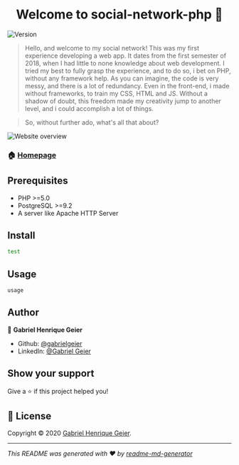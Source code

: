 <h1 align="center">Welcome to social-network-php 👋</h1>
<p>
  <img alt="Version" src="https://img.shields.io/badge/version-1.0-blue.svg?cacheSeconds=2592000" />
</p>

> Hello, and welcome to my social network! This was my first experience developing a web app. It dates from the first semester of 2018, when I had little to none knowledge about web development. I tried my best to fully grasp the experience, and to do so, i bet on PHP, without any framework help. As you can imagine, the code is very messy, and there is a lot of redundancy. Even in the front-end, i made without frameworks, to train my CSS, HTML and JS. Without a shadow of doubt, this freedom made my creativity jump to another level, and i could accomplish a lot of things.

> So, without further ado, what's all that about? 

<img alt="Website overview" src="https://i.giphy.com/media/kGtloMbovqkMdetJJF/source.gif" />

### 🏠 [Homepage](https://github.com/gabrielgeier/social-network-php)

## Prerequisites

- PHP >=5.0
- PostgreSQL >=9.2
- A server like Apache HTTP Server

## Install

```sh
test
```

## Usage

```sh
usage
```

## Author

👤 **Gabriel Henrique Geier**

* Github: [@gabrielgeier](https://github.com/gabrielgeier)
* LinkedIn: [@Gabriel Geier](https://linkedin.com/in/gabriel-geier-188621167)

## Show your support

Give a ⭐️ if this project helped you!

## 📝 License

Copyright © 2020 [Gabriel Henrique Geier](https://github.com/gabrielgeier).<br />

***
_This README was generated with ❤️ by [readme-md-generator](https://github.com/kefranabg/readme-md-generator)_
